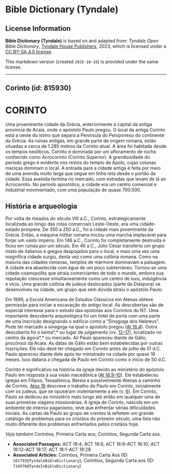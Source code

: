 # Bible Dictionary (Tyndale)

## License Information

**Bible Dictionary (Tyndale)** is based on and adapted from: _Tyndale Open Bible Dictionary_, [Tyndale House Publishers](https://tyndaleopenresources.com/), 2023, which is licensed under a [CC BY-SA 4.0 license](https://creativecommons.org/licenses/by-sa/4.0/legalcode.en).

This markdown version (created `2025-10-16`) is provided under the same license.



--------------------------------

## Corinto (id: 815930)

CORINTO
=======

Uma proeminente cidade da Grécia, anteriormente a capital da antiga província de Acaia, onde o apóstolo Paulo pregou. O local da antiga Corinto está a oeste do istmo que separa a Península do Peloponeso do continente da Grécia. As ruínas antigas, em grande parte de origem romana, estão situadas a cerca de 1\.285 metros da Corinto atual. A área foi habitada desde os tempos neolíticos. Corinto é dominada por um afloramento de rocha conhecido como Acrocorinto (Corinto Superior). A grandiosidade do período grego é evidente nos restos do templo de Apolo, cujas colunas maciças dominam o local. A entrada para a cidade antiga é feita por meio de uma avenida muito larga que segue em linha reta desde o portão da cidade. Essa avenida termina no mercado, com estradas que levam de lá ao Acrocorinto. No período apostólico, a cidade era um centro comercial e industrial movimentado, com uma população de quase 700\.000\.

História e arqueologia
----------------------

Por volta de meados do século VIII a.C., Corinto, estrategicamente localizada ao longo das rotas comerciais Leste\-Oeste, era uma cidade\-estado próspera. De 350 a 250 a.C., foi a cidade mais proeminente da Grécia. Então, a máquina militar romana iniciou uma marcha implacável para forjar um vasto império. Em 146 a.C., Corinto foi completamente destruída e ficou em ruínas por um século. Em 46 a.C., Júlio César transferiu um grupo misto de italianos e gregos despojados para o local, e mais uma vez uma magnífica cidade surgiu, desta vez como uma colônia romana. Como na maioria das cidades romanas, templos de mármore dominavam a paisagem. A cidade era abastecida com água de um poço subterrâneo. Tornou\-se uma cidade cosmopolita que atraía comerciantes de todo o mundo, embora sua reputação crescesse simultaneamente como um centro de luxo, indulgência e vício. Uma grande colônia de judeus deslocados (parte da Diáspora) se desenvolveu na cidade, um grupo que sem dúvida atraiu o apóstolo Paulo.

Em 1896, a Escola Americana de Estudos Clássicos em Atenas obteve permissão para iniciar a escavação do antigo local. As descobertas são de especial interesse para o estudo das epístolas aos Coríntios do NT. Uma importante descoberta arqueológica foi um lintel de porta com uma parte de uma inscrição designando o edifício como a “Sinagoga dos Hebreus”. Pode ter marcado a sinagoga na qual o apóstolo pregou ([At 18\.4](https://ref.ly/Acts18:4)). Outra descoberta foi o bema*,* ou lugar de julgamento (vv. [12–17](https://ref.ly/Acts18:12-Acts18:17)), localizado no centro da ágora*,* ou mercado. Ali Paulo apareceu diante de Gálio, procônsul da Acaia. As datas de Gálio estão bem estabelecidas por outras inscrições. Ele não deve ter chegado em Corinto antes de julho de 51 d.C. Paulo apareceu diante dele após ter ministrado na cidade por quase 18 meses. Isso dataria a chegada de Paulo em Corinto como o início de 50 d.C.

Corinto é significativo na história da igreja devido ao ministério do apóstolo Paulo em resposta à sua visão macedônica ([At 16\.9–10](https://ref.ly/Acts16:9-Acts16:10)). Ele estabeleceu igrejas em Filipos, Tessalônica, Bereia e possivelmente Atenas a caminho de Corinto. [Atos 18](https://ref.ly/Acts18:1-Acts18:28) descreve o trabalho de Paulo em Corinto, inicialmente com os judeus, que se opuseram violentamente a ele (v. [6](https://ref.ly/Acts18:6)). Em Corinto, Paulo se dedicou ao ministério mais longo até então em qualquer uma de suas primeiras viagens missionárias. A igreja de Corinto, nascida em um ambiente de intenso paganismo, teve que enfrentar sérias dificuldades iniciais. As cartas de Paulo ao grupo de crentes lá refletem um grande catálogo de problemas para os cristãos do primeiro século, uma lista não muito diferente dos problemas enfrentados pelos cristãos hoje.

*Veja também* Coríntios, Primeira Carta aos; Coríntios, Segunda Carta aos.

* **Associated Passages:** ACT 18:4; ACT 18:6; ACT 16:9–ACT 16:10; ACT 18:12–ACT 18:17; ACT 18:1–ACT 18:28
* **Associated Articles:** Coríntios, Primeira Carta Aos (ID: `161793@TyndaleBibleDictionary`); Coríntios, Segunda Carta aos (ID: `716978@TyndaleBibleDictionary`)

